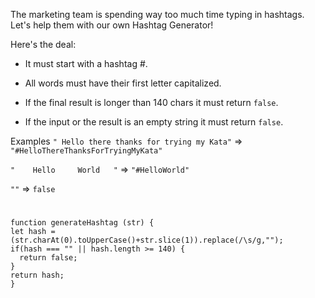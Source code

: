 The marketing team is spending way too much time typing in hashtags.
Let's help them with our own Hashtag Generator!

  Here's the deal:
  
   - It must start with a hashtag #.
    
   - All words must have their first letter capitalized.
   
   - If the final result is longer than 140 chars it must return `false`.
   
   - If the input or the result is an empty string it must return `false`.

Examples
`" Hello there thanks for trying my Kata"`  =>  `"#HelloThereThanksForTryingMyKata"`

`"    Hello     World   "`                  =>  `"#HelloWorld"`

`""`                                       =>  `false`

#

```
function generateHashtag (str) {
let hash = (str.charAt(0).toUpperCase()+str.slice(1)).replace(/\s/g,"");
if(hash === "" || hash.length >= 140) {
  return false;
}
return hash;
}
```
